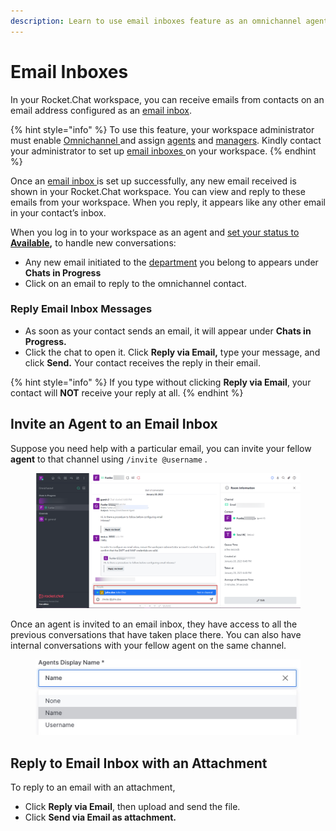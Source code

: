 ```yaml
---
description: Learn to use email inboxes feature as an omnichannel agent
---
```


# Email Inboxes

In your Rocket.Chat workspace, you can receive emails from contacts on an email address configured as an [email inbox](../workspace-administration/email-inboxes.md).

{% hint style="info" %}
To use this feature, your workspace administrator must enable [Omnichannel ](../omnichannel/)and assign [agents](../omnichannel/agents.md) and [managers](../omnichannel/managers.md). Kindly contact your administrator to set up [email inboxes ](../workspace-administration/email-inboxes.md)on your workspace.
{% endhint %}

Once an [email inbox ](../workspace-administration/email-inboxes.md)is set up successfully, any new email received is shown in your Rocket.Chat workspace. You can view and reply to these emails from your workspace. When you reply, it appears like any other email in your contact’s inbox.&#x20;

When you log in to your workspace as an agent and [set your status to **Available**](./#omnichannel-agent-availability)**,** to handle new conversations:

* Any new email initiated to the [department](../omnichannel/departments.md) you belong to appears under **Chats in Progress**
* Click on an email to reply to the omnichannel contact.

### Reply Email Inbox Messages

* As soon as your contact sends an email, it will appear under **Chats in Progress.**
* Click the chat to open it. Click **Reply via Email,** type your message, and click **Send.** Your contact receives the reply in their email.

{% hint style="info" %}
If you type without clicking **Reply via Email**, your contact will **NOT** receive your reply at all.
{% endhint %}

## Invite an Agent to an Email Inbox

Suppose you need help with a particular email, you can invite your fellow **agent** to that channel using `/invite @username` .

<figure><img src="../../.gitbook/assets/image (936).png" alt=""><figcaption></figcaption></figure>

Once an agent is invited to an email inbox, they have access to all the previous conversations that have taken place there. You can also have internal conversations with your fellow agent on the same channel.

<figure><img src="../../.gitbook/assets/image (402).png" alt=""><figcaption></figcaption></figure>

## Reply to Email Inbox with an Attachment

To reply to an email with an attachment,

* Click **Reply via Email**, then upload and send the file.
* Click **Send via Email as attachment.**
